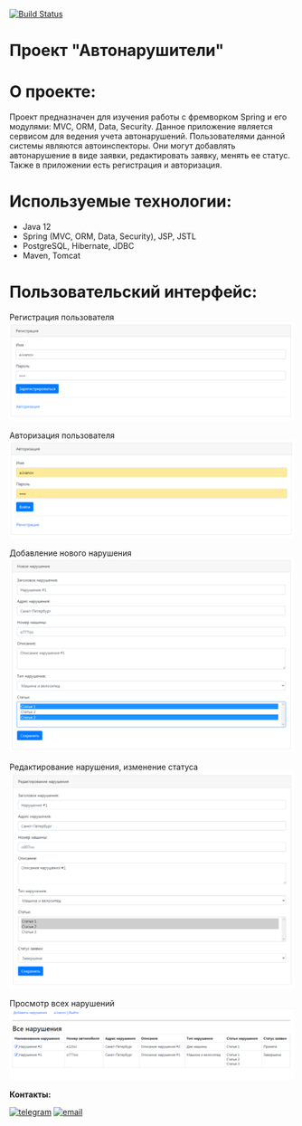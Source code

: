 [![Build Status](https://travis-ci.com/ilyapavlovru/job4j_car_accident.svg?branch=master)](https://travis-ci.com/ilyapavlovru/job4j_car_accident)

Проект "Автонарушители"
=========================================

**О проекте:**
==

Проект предназначен для изучения работы с фремворком Spring и его модулями: MVC, ORM, Data, Security.
Данное приложение является сервисом для ведения учета автонарушений.
Пользователями данной системы являются автоинспекторы. 
Они могут добавлять автонарушение в виде заявки, редактировать заявку, менять ее статус. 
Также в приложении есть регистрация и авторизация.

**Используемые технологии:**
==
- Java 12
- Spring (MVC, ORM, Data, Security), JSP, JSTL
- PostgreSQL, Hibernate, JDBC
- Maven, Tomcat

**Пользовательский интерфейс:**
==
Регистрация пользователя
![ScreenShot](images/2021-11-04_224905.png)

Авторизация пользователя
![ScreenShot](images/2021-11-04_221742.png)

Добавление нового нарушения
![ScreenShot](images/2021-11-04_223031.png)

Редактирование нарушения, изменение статуса
![ScreenShot](images/2021-11-04_222502.png)

Просмотр всех нарушений
![ScreenShot](images/2021-11-04_223327.png)

**Контакты:**

[![telegram](https://img.shields.io/badge/Telegram-gray?style=for-the-badge&logo=Telegram&logoColor=white)](https://t.me/pavlovilyaru)
[![email](https://img.shields.io/badge/Mail.Ru-blue?style=for-the-badge&logo=Mail.Ru&logoColor=white)](mailto:ilya.pavlov@list.ru)